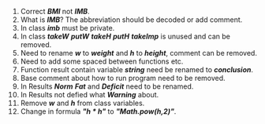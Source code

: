 1. Correct **_BMI_** not **_IMB_**.
2. What is **_IMB_**? The abbreviation should be decoded or add comment.
3. In class **_imb_** must be private.
4. In class _**takeW**_ **_putW_** **_takeH_** **_putH_** _**takeImp**_
   is unused and can be removed.
5. Need to rename **_w_** to **_weight_** and **_h_** to **_height_**, comment can be removed.
6. Need to add some spaced between functions etc.
7. Function result contain variable **_string_** need be renamed to **_conclusion_**.
8. Base comment about how to run program need to be removed.
9. In Results **_Norm_** **_Fat_** and **_Deficit_** need to be renamed.
10. In Results not defied what **_Warning_** about.
11. Remove **_w_** and **_h_** from class variables.
12. Change in formula **_"h * h"_** to _**"Math.pow(h,2)"**_.